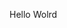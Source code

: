 Hello Wolrd

















































































































































































































































































































































































































































































































































































































































































































































































































































































































































































